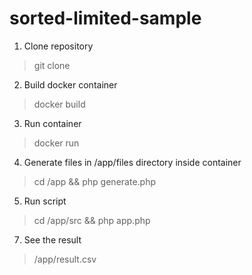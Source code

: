 # sorted-limited-sample

1. Clone repository
> git clone
2. Build docker container
>docker build
3. Run container
> docker run
4. Generate files in /app/files directory inside container
> cd /app && php generate.php
5. Run script
> cd /app/src && php app.php
7.  See the result
> /app/result.csv
